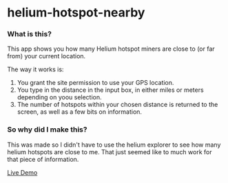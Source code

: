 # helium-hotspot-nearby

### What is this?

This app shows you how many Helium hotspot miners are close to (or far from) your current location.

The way it works is:

1. You grant the site permission to use your GPS location.
2. You type in the distance in the input box, in either miles or meters depending on yoou selection.
3. The number of hotspots within your chosen distance is returned to the screen, as well as a few bits on information.

### So why did I make this?

This was made so I didn't have to use the helium explorer to see how many helium hotspots are close to me.
That just seemed like to much work for that piece of information.

[Live Demo](https://vinyl704.github.io/helium-hotspot-nearby-v2)
